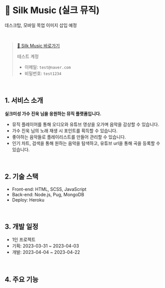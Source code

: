 # 🎀 Silk Music (실크 뮤직)

데스크탑, 모바일 목업 이미지 삽입 예정

</br>

> [🚀 Silk Music 바로가기](https://silk-music.herokuapp.com/)
>
> 테스트 계정
>
> - 이메일: `test@naver.com`
> - 비밀번호: `test1234`

</br>

## 1. 서비스 소개

**실크미성 가수 진욱 님을 응원하는 뮤직 플랫폼입니다.**

- 뮤직 플레이어를 통해 오디오와 유튜브 영상을 오가며 음악을 감상할 수 있습니다.
- 가수 진욱 님의 노래 재생 시 포인트를 획득할 수 있습니다.
- 좋아하는 음악들로 플레이리스트를 만들어 관리할 수 있습니다.
- 인기 차트, 검색을 통해 원하는 음악을 탐색하고, 유튜브 url을 통해 곡을 등록할 수 있습니다.

</br>

## 2. 기술 스택

- Front-end: HTML, SCSS, JavaScript
- Back-end: Node.js, Pug, MongoDB
- Deploy: Heroku

</br>

## 3. 개발 일정

- 1인 프로젝트
- 기획: 2023-03-31 ~ 2023-04-03
- 개발: 2023-04-04 ~ 2023-04-22

</br>

## 4. 주요 기능
